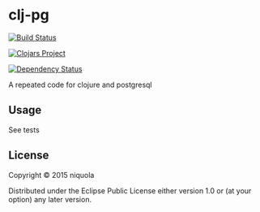 # clj-pg

[![Build Status](https://travis-ci.org/niquola/clj-pg.svg)](https://travis-ci.org/niquola/clj-pg)

[![Clojars Project](https://img.shields.io/clojars/v/clj-pg.svg)](https://clojars.org/clj-pg)

[![Dependency Status](https://www.versioneye.com/user/projects/56461327b5b03d002200085a/badge.svg?style=flat)](https://www.versioneye.com/user/projects/56461327b5b03d002200085a)


A repeated code for clojure and postgresql

## Usage

See tests

## License

Copyright © 2015 niquola

Distributed under the Eclipse Public License either version 1.0 or (at
your option) any later version.
